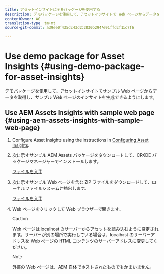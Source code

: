 ```yaml
---
title: アセットインサイトにデモパッケージを使用する
description: デモパッケージを使用して、アセットインサイトで Web ページからデータを取得し、Web ページのインサイトを生成できるようにします。
contentOwner: AG
translation-type: tm+mt
source-git-commit: a39ee0f435dc43d2c2830b2947e91ffdcf11c7f6

---
```



# Use demo package for Asset Insights {#using-demo-package-for-asset-insights}

デモパッケージを使用して、アセットインサイトでサンプル Web ページからデータを取得し、サンプル Web ページのインサイトを生成できるようにします。

## Use AEM Assets Insights with sample web page  {#using-aem-assets-insights-with-sample-web-page}

1. Configure Asset Insights using the instructions in [Configuring Asset Insights](touch-ui-configuring-asset-insights.md).
1. 次に示すサンプル AEM Assets パッケージをダウンロードして、CRXDE パッケージマネージャーでインストールします。

   [ファイルを入手](assets/insightsdemo.zip)

1. 次に示すサンプル Web ページを含む ZIP ファイルをダウンロードして、ローカルファイルシステムに抽出します。

   [ファイルを入手](assets/demosite.zip)

1. Web ページをクリックして Web ブラウザーで開きます。

   >[!CAUTION]
   >
   >Web ページは localhost のサーバーからアセットを読み込むように設定されます。サーバーが別の場所で実行している場合は、localhost のサーバーアドレスを Web ページの HTML コンテンツのサーバーアドレスに変更してください。

   >[!NOTE]
   >
   >外部の Web ページは、AEM 自体でホストされたものでもかまいません。

